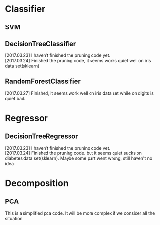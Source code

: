 # Classifier

## SVM

## DecisionTreeClassifier

[2017.03.23] I haven't finished the pruning code yet.  
[2017.03.24] Finished the pruning code, it seems works quiet well on iris data set(sklearn)

## RandomForestClassifier

[2017.03.27] Finished, it seems work well on iris data set while on digits is quiet bad. 

# Regressor

## DecisionTreeRegressor
[2017.03.23] I haven't finished the pruning code yet.  
[2017.03.24] Finished the pruning code. but it seems quiet sucks on diabetes data set(sklearn). Maybe some part went wrong, still haven't no idea

# Decomposition

## PCA
This is a simplified pca code. It will be more complex if we consider all the situation.
